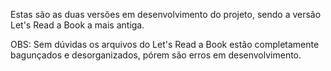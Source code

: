 Estas são as duas versões em desenvolvimento do projeto, sendo a versão Let's Read a Book a mais antiga.

OBS: Sem dúvidas os arquivos do Let's Read a Book estão completamente bagunçados e desorganizados, pórem são erros em desenvolvimento.
